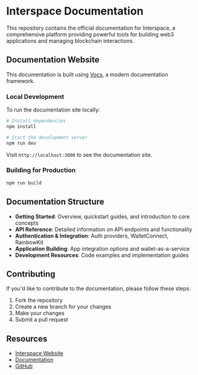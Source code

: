 # Interspace Documentation

This repository contains the official documentation for Interspace, a comprehensive platform providing powerful tools for building web3 applications and managing blockchain interactions.

## Documentation Website

This documentation is built using [Vocs](https://vocs.dev), a modern documentation framework.

### Local Development

To run the documentation site locally:

```bash
# Install dependencies
npm install

# Start the development server
npm run dev
```

Visit `http://localhost:3000` to see the documentation site.

### Building for Production

```bash
npm run build
```

## Documentation Structure

- **Getting Started**: Overview, quickstart guides, and introduction to core concepts
- **API Reference**: Detailed information on API endpoints and functionality
- **Authentication & Integration**: Auth providers, WalletConnect, RainbowKit
- **Application Building**: App integration options and wallet-as-a-service
- **Development Resources**: Code examples and implementation guides

## Contributing

If you'd like to contribute to the documentation, please follow these steps:

1. Fork the repository
2. Create a new branch for your changes
3. Make your changes
4. Submit a pull request

## Resources

- [Interspace Website](https://interspace.fi)
- [Documentation](https://docs.interspace.fi)
- [GitHub](https://github.com/intersend)
